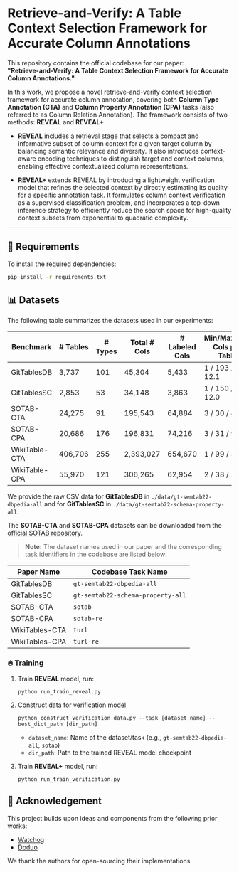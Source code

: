 # Retrieve-and-Verify: A Table Context Selection Framework for Accurate Column Annotations

This repository contains the official codebase for our paper:  
**"Retrieve-and-Verify: A Table Context Selection Framework for Accurate Column Annotations."**

In this work, we propose a novel retrieve-and-verify context selection framework for accurate column annotation, covering both **Column Type Annotation (CTA)** and **Column Property Annotation (CPA)** tasks (also referred to as Column Relation Annotation). The framework consists of two methods: **REVEAL** and **REVEAL+**.

- **REVEAL** includes a retrieval stage that selects a compact and informative subset of column context for a given target column by balancing semantic relevance and diversity. It also introduces context-aware encoding techniques to distinguish target and context columns, enabling effective contextualized column representations.

- **REVEAL+** extends REVEAL by introducing a lightweight verification model that refines the selected context by directly estimating its quality for a specific annotation task. It formulates column context verification as a supervised classification problem, and incorporates a top-down inference strategy to efficiently reduce the search space for high-quality context subsets from exponential to quadratic complexity.

---

## 🚀 Requirements

To install the required dependencies:

```bash
pip install -r requirements.txt
```

##  📊 Datasets
The following table summarizes the datasets used in our experiments:

| Benchmark     | # Tables | # Types | Total # Cols | # Labeled Cols | Min/Max/Avg Cols per Table |
|---------------|----------|---------|---------------|----------------|-----------------------------|
| GitTablesDB        | 3,737    | 101     | 45,304        | 5,433          | 1 / 193 / 12.1              |
| GitTablesSC        | 2,853    | 53      | 34,148        | 3,863          | 1 / 150 / 12.0              |
| SOTAB-CTA     | 24,275   | 91      | 195,543       | 64,884         | 3 / 30 / 8.1                |
| SOTAB-CPA     | 20,686   | 176     | 196,831       | 74,216         | 3 / 31 / 9.5                |
| WikiTable-CTA      | 406,706  | 255     | 2,393,027     | 654,670        | 1 / 99 / 5.9                |
| WikiTable-CPA     | 55,970   | 121     | 306,265       | 62,954         | 2 / 38 / 5.5                |


We provide the raw CSV data for **GitTablesDB** in `./data/gt-semtab22-dbpedia-all` and for **GitTablesSC** in `./data/gt-semtab22-schema-property-all`.

The **SOTAB-CTA** and **SOTAB-CPA** datasets can be downloaded from the [official SOTAB repository](https://webdatacommons.org/structureddata/sotab/).

> **Note:** The dataset names used in our paper and the corresponding task identifiers in the codebase are listed below:

| Paper Name        | Codebase Task Name                     |
|-------------------|-----------------------------------------|
| GitTablesDB       | `gt-semtab22-dbpedia-all`              |
| GitTablesSC       | `gt-semtab22-schema-property-all`      |
| SOTAB-CTA         | `sotab`                                |
| SOTAB-CPA         | `sotab-re`                             |
| WikiTables-CTA    | `turl`                                 |
| WikiTables-CPA    | `turl-re`                              |

### 🔥 Training
1. Train **REVEAL** model, run:
    ```train
    python run_train_reveal.py
    ```
2. Construct data for verification model
    ```train
    python construct_verification_data.py --task [dataset_name] --best_dict_path [dir_path]
    ```
    - `dataset_name`: Name of the dataset/task (e.g., `gt-semtab22-dbpedia-all`, `sotab`)
    - `dir_path`: Path to the trained REVEAL model checkpoint

3. Train **REVEAL+** model, run:
    ```train
    python run_train_verification.py
    ```

## 🙏 Acknowledgement
This project builds upon ideas and components from the following prior works:
- [Watchog](https://github.com/megagonlabs/watchog)
- [Doduo](https://github.com/megagonlabs/doduo)

We thank the authors for open-sourcing their implementations.